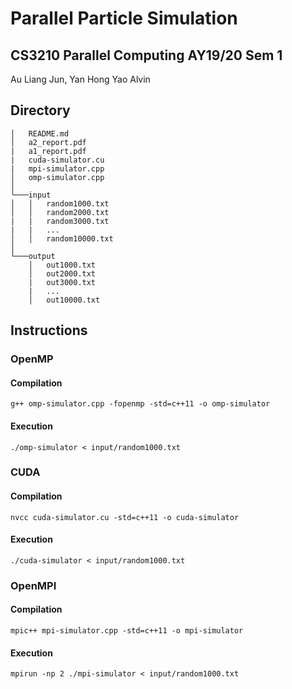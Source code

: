 # Parallel Particle Simulation
## CS3210 Parallel Computing AY19/20 Sem 1
Au Liang Jun, Yan Hong Yao Alvin  

## Directory
```
│   README.md
│   a2_report.pdf
|   a1_report.pdf
|   cuda-simulator.cu
|   mpi-simulator.cpp
│   omp-simulator.cpp
│
└───input
│   │   random1000.txt
│   │   random2000.txt
|   |   random3000.txt
|   |   ...
│   │   random10000.txt
│   
└───output
    │   out1000.txt
    │   out2000.txt
    |   out3000.txt
    |   ...
    │   out10000.txt
```
## Instructions
### OpenMP
#### Compilation
`g++ omp-simulator.cpp -fopenmp -std=c++11 -o omp-simulator`

#### Execution
`./omp-simulator < input/random1000.txt`

### CUDA
#### Compilation
`nvcc cuda-simulator.cu -std=c++11 -o cuda-simulator`

#### Execution
`./cuda-simulator < input/random1000.txt`

### OpenMPI
#### Compilation
`mpic++ mpi-simulator.cpp -std=c++11 -o mpi-simulator`

#### Execution
`mpirun -np 2 ./mpi-simulator < input/random1000.txt`